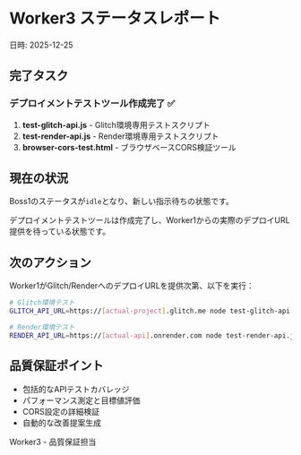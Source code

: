 # Worker3 ステータスレポート
日時: 2025-12-25

## 完了タスク

### デプロイメントテストツール作成完了 ✅
1. **test-glitch-api.js** - Glitch環境専用テストスクリプト
2. **test-render-api.js** - Render環境専用テストスクリプト  
3. **browser-cors-test.html** - ブラウザベースCORS検証ツール

## 現在の状況

Boss1のステータスが`idle`となり、新しい指示待ちの状態です。

デプロイメントテストツールは作成完了し、Worker1からの実際のデプロイURL提供を待っている状態です。

## 次のアクション

Worker1がGlitch/RenderへのデプロイURLを提供次第、以下を実行：

```bash
# Glitch環境テスト
GLITCH_API_URL=https://[actual-project].glitch.me node test-glitch-api.js

# Render環境テスト  
RENDER_API_URL=https://[actual-api].onrender.com node test-render-api.js
```

## 品質保証ポイント

- 包括的なAPIテストカバレッジ
- パフォーマンス測定と目標値評価
- CORS設定の詳細検証
- 自動的な改善提案生成

Worker3 - 品質保証担当